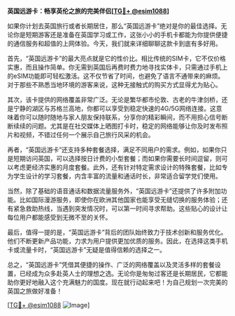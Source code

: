 **英国远游卡：畅享英伦之旅的完美伴侣[[TG💪+ @esim1088](https://t.me/s/esim1088)]**

如果你计划去英国旅行或者长期居住，那么“英国远游卡”绝对是你的最佳选择。无论你是短期游客还是准备在英国学习或工作，这张小小的手机卡都能为你提供便捷的通信服务和超值的上网体验。今天，我们就来详细聊聊这款卡到底有多好用。

首先，“英国远游卡”的最大亮点就是它的性价比。相比传统的SIM卡，它不仅价格实惠，而且操作简单。你无需到英国后再费时费力地寻找实体卡，只需通过手机上的eSIM功能即可轻松激活。这不仅节省了时间，也避免了语言不通带来的麻烦。对于那些不熟悉当地环境的游客来说，这种无接触式的购买方式显得尤为贴心。

其次，该卡提供的网络覆盖非常广泛。无论是繁华都市伦敦、古老的牛津剑桥，还是宁静的湖区与苏格兰高地，你都可以享受到稳定快速的4G/5G网络连接。这意味着你可以随时随地与家人朋友保持联系，分享你的精彩瞬间，而不用担心信号断断续续的问题。尤其是在社交媒体上晒图打卡时，稳定的网络能够让你及时发布照片和视频，不错过任何一个展示自己旅行风采的机会。

再者，“英国远游卡”还支持多种套餐选择，满足不同用户的需求。例如，如果你只是短期访问英国，可以选择按日计费的小型套餐；而如果你需要长时间逗留，则可以考虑更经济实惠的月度套餐。此外，还有针对特定需求设计的特殊套餐，比如专为学生设计的学习套餐，内含丰富的流量和通话时长，非常适合留学党们使用。

当然，除了基础的语音通话和数据流量服务外，“英国远游卡”还提供了许多附加功能。比如国际漫游服务，即使你在欧洲其他国家也能享受无缝切换的服务体验；还有紧急救助热线，当遇到突发情况时，可以第一时间寻求帮助。这些贴心的设计让每位用户都能感受到无微不至的关怀。

最后，值得一提的是，“英国远游卡”背后的团队始终致力于技术创新和服务优化。他们不断更新产品功能，力求为用户提供更加优质的服务。因此，在选择这类手机卡或流量卡时，“英国远游卡”无疑是值得信赖的选择之一。

总之，“英国远游卡”凭借其便捷的操作、广泛的网络覆盖以及灵活多样的套餐设置，已经成为众多赴英人士的理想之选。无论你是匆匆过客还是长期居民，它都能助你更好地融入这个充满魅力的国度。现在就行动起来吧！为自己规划一次完美的英国之旅做好准备！

[[TG💪+ @esim1088](https://t.me/s/esim1088) ![Image](https://i.postimg.cc/4NQfJmqS/Snipaste-2025-05-13-00-14-12.png)]